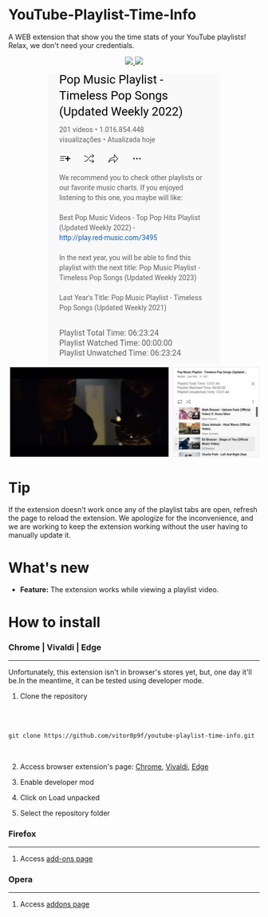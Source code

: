   

# YouTube-Playlist-Time-Info

  

<p>A WEB extension that show you the time stats of your YouTube playlists! Relax, we don't need your credentials.</p>

  

<p  align="center">

  

<a  href="LICENSE.md"  target="_blank">

  

<img  src="https://img.shields.io/github/license/vitor0p9f/youtube-playlist-time-info?color=blue&style=plastic" />

  

</a>

  

<a  href="#">

  

<img  src="https://img.shields.io/github/languages/code-size/vitor0p9f/youtube-playlist-time-info?style=plastic" />

  

</a>

  

</p>

<p  align="center">
  <img  src="extension-example.jpg" alt="Image showing the extension working in the playlist info tab"/>
  <img  src="extension-example2.jpg" alt="Image showing the extension working while viewing a video in the playlist"/>

</p>  


# Tip
  
If the extension doesn't work once any of the playlist tabs are open, refresh the page to reload the extension. We apologize for the inconvenience, and we are working to keep the extension working without the user having to manually update it. 

# What's new

* <b>Feature:</b> The extension works while viewing a playlist video.

# How to install

  

### Chrome | Vivaldi | Edge

  

<hr>

  

Unfortunately, this extension isn't in browser's stores yet, but, one day it'll be.In the meantime, it can be tested using developer mode.

  
  

1. Clone the repository

  

```shell

  

git clone https://github.com/vitor0p9f/youtube-playlist-time-info.git

  

```

  

2. Access browser extension's page: <a  href='chrome://extensions'>Chrome</a>, <a  href='vivaldi://extensions'>Vivaldi</a>, <a  href='edge://extensions'>Edge</a>

  

3. Enable developer mod

  

4. Click on Load unpacked

  

5. Select the repository folder

  

### Firefox

<hr>

1. Access <a  href="https://addons.mozilla.org/pt-BR/firefox/addon/youtube-playlist-time-info/">add-ons page</a>

### Opera

<hr>

1. Access <a  href="https://addons.opera.com/en/extensions/details/youtube-playlist-time-info/">addons page</a>